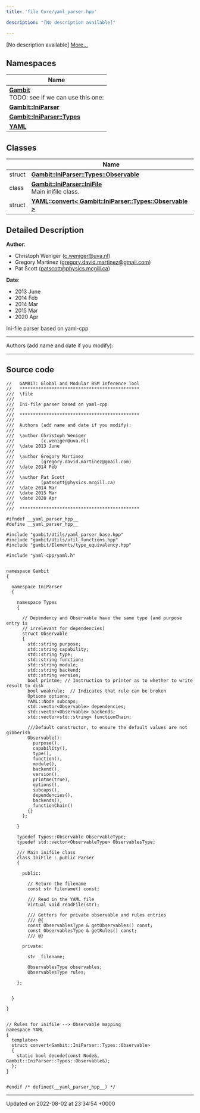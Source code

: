 ```yaml
---
title: 'file Core/yaml_parser.hpp'

description: "[No description available]"

---
```







[No description available] [More...](#detailed-description)

## Namespaces

| Name           |
| -------------- |
| **[Gambit](/documentation/code/main/namespaces/namespacegambit/)** <br>TODO: see if we can use this one:  |
| **[Gambit::IniParser](/documentation/code/main/namespaces/namespacegambit_1_1iniparser/)**  |
| **[Gambit::IniParser::Types](/documentation/code/main/namespaces/namespacegambit_1_1iniparser_1_1types/)**  |
| **[YAML](/documentation/code/main/namespaces/namespaceyaml/)**  |

## Classes

|                | Name           |
| -------------- | -------------- |
| struct | **[Gambit::IniParser::Types::Observable](/documentation/code/main/classes/structgambit_1_1iniparser_1_1types_1_1observable/)**  |
| class | **[Gambit::IniParser::IniFile](/documentation/code/main/classes/classgambit_1_1iniparser_1_1inifile/)** <br>Main inifile class.  |
| struct | **[YAML::convert< Gambit::IniParser::Types::Observable >](/documentation/code/main/classes/structyaml_1_1convert_3_01gambit_1_1iniparser_1_1types_1_1observable_01_4/)**  |

## Detailed Description


**Author**: 

  * Christoph Weniger ([c.weniger@uva.nl](mailto:c.weniger@uva.nl)) 
  * Gregory Martinez ([gregory.david.martinez@gmail.com](mailto:gregory.david.martinez@gmail.com)) 
  * Pat Scott ([patscott@physics.mcgill.ca](mailto:patscott@physics.mcgill.ca)) 


**Date**: 

  * 2013 June
  * 2014 Feb
  * 2014 Mar 
  * 2015 Mar 
  * 2020 Apr


Ini-file parser based on yaml-cpp



------------------

Authors (add name and date if you modify):



------------------




## Source code

```
//   GAMBIT: Global and Modular BSM Inference Tool
//   *********************************************
///  \file
///
///  Ini-file parser based on yaml-cpp
///
///  *********************************************
///
///  Authors (add name and date if you modify):
///
///  \author Christoph Weniger
///          (c.weniger@uva.nl)
///  \date 2013 June
///
///  \author Gregory Martinez
///          (gregory.david.martinez@gmail.com)
///  \date 2014 Feb
///
///  \author Pat Scott
///          (patscott@physics.mcgill.ca)
///  \date 2014 Mar
///  \date 2015 Mar
///  \date 2020 Apr
///
///  *********************************************

#ifndef __yaml_parser_hpp__
#define __yaml_parser_hpp__

#include "gambit/Utils/yaml_parser_base.hpp"
#include "gambit/Utils/util_functions.hpp"
#include "gambit/Elements/type_equivalency.hpp"

#include "yaml-cpp/yaml.h"


namespace Gambit
{

  namespace IniParser
  {

    namespace Types
    {

      // Dependency and Observable have the same type (and purpose entry is
      // irrelevant for dependencies)
      struct Observable
      {
        std::string purpose;
        std::string capability;
        std::string type;
        std::string function;
        std::string module;
        std::string backend;
        std::string version;
        bool printme; // Instruction to printer as to whether to write result to disk
        bool weakrule;  // Indicates that rule can be broken
        Options options;
        YAML::Node subcaps;
        std::vector<Observable> dependencies;
        std::vector<Observable> backends;
        std::vector<std::string> functionChain;

        ///Default constructor, to ensure the default values are not gibberish
        Observable():
          purpose(),
          capability(),
          type(),
          function(),
          module(),
          backend(),
          version(),
          printme(true),
          options(),
          subcaps(),
          dependencies(),
          backends(),
          functionChain()
        {}
      };

    }

    typedef Types::Observable ObservableType;
    typedef std::vector<ObservableType> ObservablesType;

    /// Main inifile class
    class IniFile : public Parser
    {

      public:

        // Return the filename
        const str filename() const;

        /// Read in the YAML file
        virtual void readFile(str);

        /// Getters for private observable and rules entries
        /// @{
        const ObservablesType & getObservables() const;
        const ObservablesType & getRules() const;
        /// @}

      private:

        str _filename;

        ObservablesType observables;
        ObservablesType rules;

    };


  }

}


// Rules for inifile --> Observable mapping
namespace YAML
{
  template<>
  struct convert<Gambit::IniParser::Types::Observable>
  {
    static bool decode(const Node&, Gambit::IniParser::Types::Observable&);
  };
}


#endif /* defined(__yaml_parser_hpp__) */
```


-------------------------------

Updated on 2022-08-02 at 23:34:54 +0000
